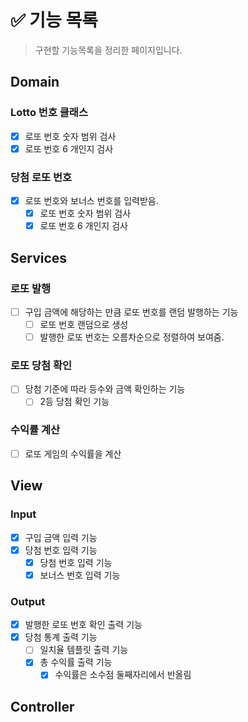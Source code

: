 # ✅ 기능 목록

> 구현할 기능목록을 정리한 페이지입니다.

## Domain

### Lotto 번호 클래스

- [x] 로또 번호 숫자 범위 검사
- [x] 로또 번호 6 개인지 검사

### 당첨 로또 번호

- [x] 로또 번호와 보너스 번호를 입력받음.
  - [x] 로또 번호 숫자 범위 검사
  - [x] 로또 번호 6 개인지 검사

## Services

### 로또 발행

- [ ] 구입 금액에 해당하는 만큼 로또 번호를 랜덤 발행하는 기능
    - [ ] 로또 번호 랜덤으로 생성
    - [ ] 발행한 로또 번호는 오름차순으로 정렬하여 보여줌.

### 로또 당첨 확인

- [ ] 당첨 기준에 따라 등수와 금액 확인하는 기능
    - [ ] 2등 당첨 확인 기능

### 수익률 계산

- [ ] 로또 게임의 수익률을 계산

## View

### Input

- [x] 구입 금액 입력 기능
- [x] 당첨 번호 입력 기능
    - [x] 당첨 번호 입력 기능
    - [x] 보너스 번호 입력 기능

### Output

- [x] 발행한 로또 번호 확인 출력 기능
- [x] 당첨 통계 출력 기능
    - [ ] 일치율 템플릿 출력 기능
    - [x] 총 수익률 출력 기능
        - [x] 수익률은 소수점 둘째자리에서 반올림

## Controller